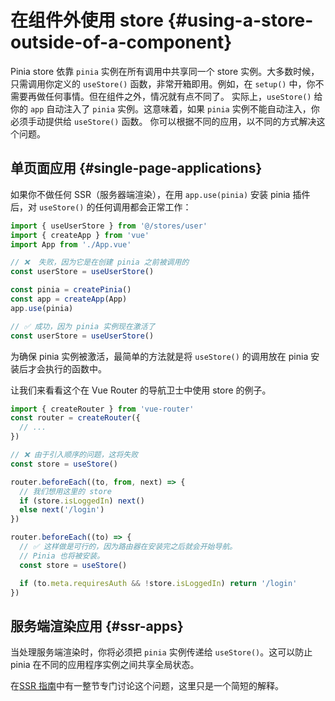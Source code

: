 # 在组件外使用 store {#using-a-store-outside-of-a-component}

Pinia store 依靠 `pinia` 实例在所有调用中共享同一个 store 实例。大多数时候，只需调用你定义的 `useStore()` 函数，非常开箱即用。例如，在 `setup()` 中，你不需要再做任何事情。但在组件之外，情况就有点不同了。
实际上，`useStore()` 给你的 `app` 自动注入了 `pinia` 实例。这意味着，如果 `pinia` 实例不能自动注入，你必须手动提供给 `useStore()` 函数。
你可以根据不同的应用，以不同的方式解决这个问题。

## 单页面应用 {#single-page-applications}

如果你不做任何 SSR（服务器端渲染），在用 `app.use(pinia)` 安装 pinia 插件后，对 `useStore()` 的任何调用都会正常工作：

```js
import { useUserStore } from '@/stores/user'
import { createApp } from 'vue'
import App from './App.vue'

// ❌  失败，因为它是在创建 pinia 之前被调用的
const userStore = useUserStore()

const pinia = createPinia()
const app = createApp(App)
app.use(pinia)

// ✅ 成功，因为 pinia 实例现在激活了
const userStore = useUserStore()
```

为确保 pinia 实例被激活，最简单的方法就是将 `useStore()` 的调用放在 pinia 安装后才会执行的函数中。

让我们来看看这个在 Vue Router 的导航卫士中使用 store 的例子。

```js
import { createRouter } from 'vue-router'
const router = createRouter({
  // ...
})

// ❌ 由于引入顺序的问题，这将失败
const store = useStore()

router.beforeEach((to, from, next) => {
  // 我们想用这里的 store
  if (store.isLoggedIn) next()
  else next('/login')
})

router.beforeEach((to) => {
  // ✅ 这样做是可行的，因为路由器在安装完之后就会开始导航。
  // Pinia 也将被安装。
  const store = useStore()

  if (to.meta.requiresAuth && !store.isLoggedIn) return '/login'
})
```

## 服务端渲染应用 {#ssr-apps}

当处理服务端渲染时，你将必须把 `pinia` 实例传递给 `useStore()`。这可以防止 pinia 在不同的应用程序实例之间共享全局状态。

在[SSR 指南](/ssr/index.md)中有一整节专门讨论这个问题，这里只是一个简短的解释。
